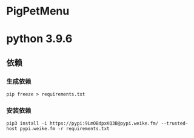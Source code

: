 # PigPetMenu
# python 3.9.6

## 依赖
### 生成依赖
`pip freeze > requirements.txt`
### 安装依赖
`pip3 install -i https://pypi:9LmOBdpxKQ3B@pypi.weike.fm/ --trusted-host pypi.weike.fm -r requirements.txt`
